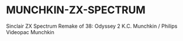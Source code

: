 # MUNCHKIN-ZX-SPECTRUM
Sinclair ZX Spectrum Remake of 38: Odyssey 2 K.C. Munchkin / Philips Videopac Munchkin 
